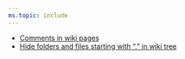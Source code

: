 ```yaml
---
ms.topic: include
---
```


* [Comments in wiki pages](#comments-in-wiki-pages)
* [Hide folders and files starting with “.” in wiki tree](#hide-folders-and-files-starting-with--in-wiki-tree)
